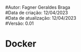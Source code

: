#Autor: Fagner Geraldes Braga  
#Data de criação: 12/04/2023    
#Data de atualização: 12/04/2023  
#Versão: 0.01

# Docker